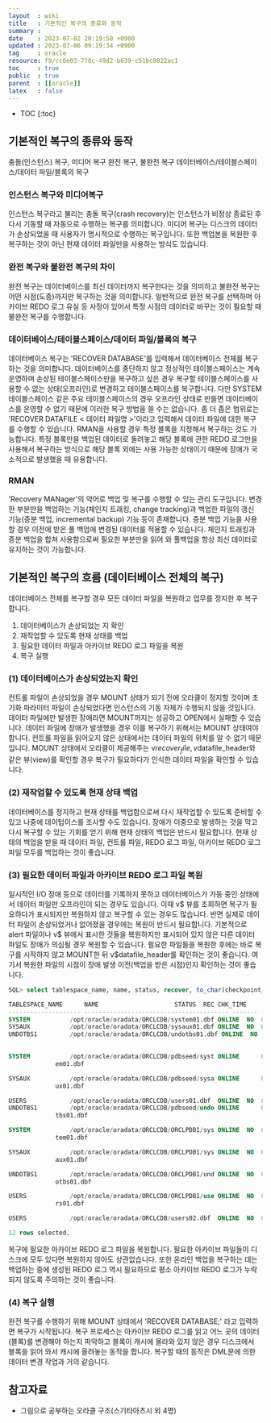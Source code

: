 ```yaml
---
layout  : wiki
title   : 기본적인 복구의 종류와 동작
summary : 
date    : 2023-07-02 20:19:50 +0900
updated : 2023-07-06 09:19:34 +0900
tag     : oracle
resource: f9/cc6e03-7f8c-49d2-b639-c51bc8022ac1
toc     : true
public  : true
parent  : [[oracle]]
latex   : false
---
```

* TOC
{:toc}

## 기본적인 복구의 종류와 동작
 충돌(인스턴스) 복구, 미디어 복구
완전 복구, 불완전 복구
데이터베이스/테이블스페이스/데이터 파일/블록의 복구

### 인스턴스 복구와 미디어복구
인스턴스 복구라고 불리는 충돌 복구(crash recovery)는 인스턴스가 비정상 종료된 후 다시 기동할 때 자동으로 수행하는 복구를 의미합니다.
미디어 복구는 디스크의 데이터가 손상되었을 때 사용자가 명시적으로 수행하는 복구입니다. 또한 백업본을 복원한 후 복구하는 것이 아닌 현재 데이터 파일만을 사용하는 방식도 있습니다.

### 완전 복구와 불완전 복구의 차이
완전 복구는 데이터베이스를 최신 데이터까지 복구한다는 것을 의미하고 불완전 복구는 어떤 시점(도중)까지만 복구하는 것을 의미합니다. 일반적으로 완전 복구를 선택하며 아카이브 REDO 로그 유실 등 사정이 있어서 특정 시점의 데이터로 바꾸는 것이 필요할 때 불완전 복구를 수행합니다.

### 데이터베이스/테이블스페이스/데이터 파일/블록의 복구
데이터베이스 복구는 'RECOVER DATABASE'를 입력해서 데이터베이스 전체를 복구하는 것을 의미합니다. 데이터베이스를 중단하지 않고 정상적인 테이블스페이스는 계속 운영하며 손상된 테이블스페이스만을 복구하고 싶은 경우 복구할 테이블스페이스를 사용할 수 없는 상태(오프라인)로 변경하고 테이블스페이스를 복구합니다. 다만 SYSTEM 테이블스페이스 같은 주요 테이블스페이스의 경우 오프라인 상태로 만들면 데이터베이스를 운영할 수 없기 때문에 이러한 복구 방법을 쓸 수는 없습니다.
좀 더 좁은 범위로는 'RECOVER DATAFILE < 데이터 파일명 >'이라고 입력해서 데이터 파일에 대한 복구를 수행할 수 있습니다.
RMAN을 사용할 경우 특정 블록을 지정해서 복구하는 것도 가능합니다. 특정 블록만을 백업된 데이터로 돌려놓고 해당 블록에 관한 REDO 로그만을 사용해서 복구하는 방식으로 해당 블록 외에는 사용 가능한 상태이기 때문에 장애가 국소적으로 발생했을 때 유용합니다.

### RMAN
'Recovery MANager'의 약어로 백업 및 복구를 수행할 수 있는 관리 도구입니다. 변경한 부분만을 백업하는 기능(체인지 트래킹, change tracking)과 백업한 파일의 갱신 기능(증분 백업, incremental backup) 기능 등이 존재합니다. 
증분 백업 기능을 사용할 경우 이전에 받은 풀 백업에 변경된 데이터를 적용할 수 있습니다. 체인지 트래킹과 증분 백업을 합쳐 사용함으로써 필요한 부분만을 읽어 와 풀백업을 항상 최신 데이터로 유지하는 것이 가능합니다. 

## 기본적인 복구의 흐름 (데이터베이스 전체의 복구)
데이터베이스 전체를 복구할 경우 모든 데이터 파일을 복원하고 업무를 정지한 후 복구합니다.
1. 데이터베이스가 손상되었는 지 확인  
2. 재작업할 수 있도록 현재 상태를 백업  
3. 필요한 데이터 파일과 아카이브 REDO 로그 파일을 복원 
4. 복구 실행 


### (1) 데이터베이스가 손상되었는지 확인
컨트롤 파일이 손상되었을 경우 MOUNT 상태가 되기 전에 오라클이 정지할 것이며 초기화 파라미터 파일이 손상되었다면 인스턴스의 기동 자체가 수행되지 않을 것입니다. 데이터 파일에만 발생한 장애라면 MOUNT까지는 성공하고 OPEN에서 실패할 수 있습니다.
데이터 파일에 장애가 발생했을 경우 이를 복구하기 위해서는 MOUNT 상태여야 합니다. 컨트롤 파일을 읽어오지 않은 상태에서는 데이터 파일의 위치를 알 수 없기 때문입니다. MOUNT 상태에서 오라클이 제공해주는 v$recover_file, v$datafile_header와 같은 뷰(view)를 확인할 경우 복구가 필요하다가 인식한 데이터 파일을 확인할 수 있습니다.

### (2) 재작업할 수 있도록 현재 상태 백업
데이터베이스를 정지하고 현재 상태를 백업함으로써 다시 재작업할 수 있도록 준비할 수 있고 나중에 데이텁이스를 조사할 수도 있습니다. 장애가 이중으로 발생하는 것을 막고 다시 복구할 수 있는 기회를 얻기 위해 현재 상태의 백업은 반드시 필요합니다. 현재 상태의 백업을 받을 때 데이터 파일, 컨트롤 파일, REDO 로그 파일, 아카이브 REDO 로그 파일 모두를 백업하는 것이 좋습니다.

### (3) 필요한 데이터 파일과 아카이브 REDO 로그 파일 복원
일시적인 I/O 장애 등으로 데이터를 기록하지 못하고 데이터베이스가 가동 중인 상태에서 데이터 파일만 오프라인이 되는 경우도 있습니다. 이때 v$ 뷰를 조회하면 복구가 필요하다가 표시되지만 복원하지 않고 복구할 수 있는 경우도 많습니다. 
반면 실제로 데이터 파일이 손상되었거나 없어졌을 경우에는 복원이 반드시 필요합니다. 기본적으로 alert 파일이나 v$ 뷰에서 표시한 것들을 복원하지만 표시되어 있지 않은 다른 데이터 파일도 장애가 의심될 경우 복원할 수 있습니다. 
필요한 파일들을 복원한 후에는 바로 복구를 시작하지 않고 MOUNT한 뒤 v$datafile_header를 확인하는 것이 좋습니다. 여기서 복원한 파일의 시점이 장애 발생 이전(백업을 받은 시점)인지 확인하는 것이 좋습니다.

```sql
SQL> select tablespace_name, name, status, recover, to_char(checkpoint_time, 'MM-DD HH24:MI:SS') as chk_time from v$datafile_header;

TABLESPACE_NAME      NAME				      STATUS  REC CHK_TIME
-------------------- ---------------------------------------- ------- --- --------------
SYSTEM		     /opt/oracle/oradata/ORCLCDB/system01.dbf ONLINE  NO  07-04 14:05:41
SYSAUX		     /opt/oracle/oradata/ORCLCDB/sysaux01.dbf ONLINE  NO  07-04 14:05:41
UNDOTBS1	     /opt/oracle/oradata/ORCLCDB/undotbs01.dbf ONLINE  NO  07-04 14:05:41
		     

SYSTEM		     /opt/oracle/oradata/ORCLCDB/pdbseed/syst ONLINE	  05-27 11:44:19
		     em01.dbf

SYSAUX		     /opt/oracle/oradata/ORCLCDB/pdbseed/sysa ONLINE	  05-27 11:44:19
		     ux01.dbf

USERS		     /opt/oracle/oradata/ORCLCDB/users01.dbf  ONLINE  NO  07-04 14:05:41
UNDOTBS1	     /opt/oracle/oradata/ORCLCDB/pdbseed/undo ONLINE	  05-27 11:44:19
		     tbs01.dbf

SYSTEM		     /opt/oracle/oradata/ORCLCDB/ORCLPDB1/sys ONLINE  NO  07-04 14:05:41
		     tem01.dbf

SYSAUX		     /opt/oracle/oradata/ORCLCDB/ORCLPDB1/sys ONLINE  NO  07-04 14:05:41
		     aux01.dbf

UNDOTBS1	     /opt/oracle/oradata/ORCLCDB/ORCLPDB1/und ONLINE  NO  07-04 14:05:41
		     otbs01.dbf

USERS		     /opt/oracle/oradata/ORCLCDB/ORCLPDB1/use ONLINE  NO  07-04 14:05:41
		     rs01.dbf

USERS		     /opt/oracle/oradata/ORCLCDB/users02.dbf  ONLINE  NO  07-04 14:05:41

12 rows selected.

```

복구에 필요한 아카이브 REDO 로그 파일을 복원합니다. 필요한 아카이브 파일들이 디스크에 모두 있다면 복원하지 않아도 상관없습니다. 또한 온라인 백업을 복구하는 데는 백업하는 중에 생성된 REDO 로그 역시 필요하므로 평소 아카이브 REDO 로그가 누락되지 않도록 주의하는 것이 좋습니다.

### (4) 복구 실행
 완전 복구를 수행하기 위해 MOUNT 상태에서 'RECOVER DATABASE;' 라고 입력하면 복구가 시작됩니다. 복구 프로세스는 아카이브 REDO 로그를 읽고 어느 곳의 데이터(블록)를 변경해야 하는지 파악하고 블록이 캐시에 올라와 있지 않은 경우 디스크에서 블록을 읽어 와서 캐시에 올려놓는 동작을 합니다. 복구할 때의 동작은 DML문에 의한 데이터 변경 작업과 거의 같습니다.

## 참고자료
- 그림으로 공부하는 오라클 구조(스기타아츠시 외 4명)
